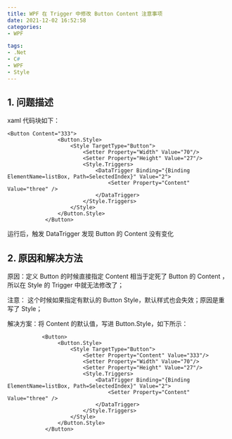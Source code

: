```yaml
---
title: WPF 在 Trigger 中修改 Button Content 注意事项
date: 2021-12-02 16:52:58
categories:
- WPF

tags:
- .Net
- C#
- WPF
- Style
---
```


## 1. 问题描述

xaml 代码块如下：

```xaml
<Button Content="333">
                <Button.Style>
                    <Style TargetType="Button">
                        <Setter Property="Width" Value="70"/>
                        <Setter Property="Height" Value="27"/>
                        <Style.Triggers>
                            <DataTrigger Binding="{Binding ElementName=listBox, Path=SelectedIndex}" Value="2">
                                <Setter Property="Content" Value="three" />
                            </DataTrigger>
                        </Style.Triggers>
                    </Style>
                </Button.Style>
            </Button>
```

运行后，触发 DataTrigger 发现 Button 的 Content 没有变化

<!--more-->

## 2. 原因和解决方法

原因：定义 Button 的时候直接指定 Content 相当于定死了 Button 的 Content ，所以在 Style 的 Trigger 中就无法修改了；

注意： 这个时候如果指定有默认的 Button Style，默认样式也会失效；原因是重写了 Style；



解决方案：将 Content 的默认值，写进 Button.Style，如下所示：



```xaml
           <Button>
                <Button.Style>
                    <Style TargetType="Button">
                        <Setter Property="Content" Value="333"/>
                        <Setter Property="Width" Value="70"/>
                        <Setter Property="Height" Value="27"/>
                        <Style.Triggers>
                            <DataTrigger Binding="{Binding ElementName=listBox, Path=SelectedIndex}" Value="2">
                                <Setter Property="Content" Value="three" />
                            </DataTrigger>
                        </Style.Triggers>
                    </Style>
                </Button.Style>
            </Button>
```




